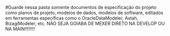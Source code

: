 #Guarde nessa pasta somente documentos de especificação do projeto como planos de projeto, modelos de dados, modelos de software, editados em ferramentas específicas como o OracleDataModeler, Astah, BizagiModeler, etc.
NÃO SEJA GOIABA DE MEXER DIRETO NA DEVELOP OU NA MAIN!!!!!!!!
